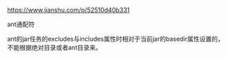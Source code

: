 https://www.jianshu.com/p/52510d40b331

ant通配符

ant的jar任务的excludes与includes属性时相对于当前jar的basedir属性设置的，不能根据绝对目录或者ant目录来。